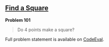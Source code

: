 [Find a Square][ce]
-------------------

**Problem 101**

> Do 4 points make a square?

Full problem statement is available on [CodeEval][ce].

[ce]: https://www.codeeval.com/browse/101/
      "View problem statement on CodeEval"
